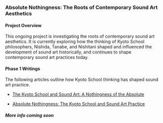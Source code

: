 ### Absolute Nothingness: The Roots of Contemporary Sound Art Aesthetics

#### Project Overview

This ongoing project is investigating the roots of contemporary sound art aesthetics. It is currently exploring how the thinking of Kyoto School philosophers, Nishida, Tanabe, and Nishitani shaped and influenced the development of sound art historically, and continues to shape contemporary sound art practices today.

#### Phase 1 Writings

The following articles outline how Kyoto School thinking has shaped sound art practice.

* [The Kyoto School and Sound Art: A Nothingness of the Absolute](https://doi.org/10.1525/res.2023.4.1.69)

* [Absolute Nothingness: The Kyoto School and Sound Art Practice](
https://www.researchgate.net/publication/318115471_Absolute_Nothingness_The_Kyoto_School_and_Sound_Art_Practice)

##### More info coming soon